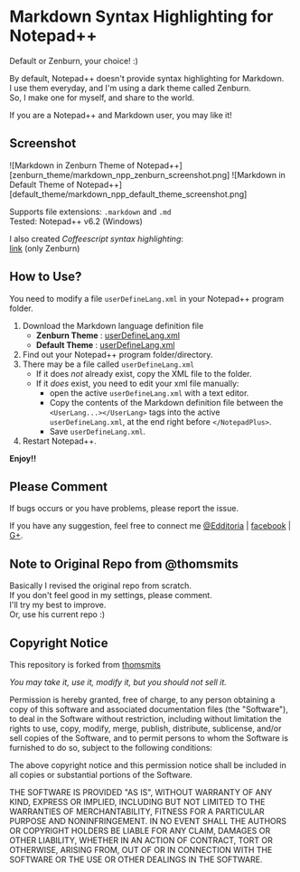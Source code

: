# Markdown Syntax Highlighting for Notepad++

Default or Zenburn, your choice! :)

By default, Notepad++ doesn't provide syntax highlighting for Markdown.  
I use them everyday, and I'm using a dark theme called Zenburn.  
So, I make one for myself, and share to the world.

If you are a Notepad++ and Markdown user, you may like it!

## Screenshot

![Markdown in Zenburn Theme of Notepad++][zenburn_theme/markdown_npp_zenburn_screenshot.png]
![Markdown in Default Theme of Notepad++][default_theme/markdown_npp_default_theme_screenshot.png]

Supports file extensions: `.markdown` and `.md`  
Tested: Notepad++ v6.2 (Windows)

I also created *Coffeescript syntax highlighting*:  
[link][coffeescript] (only Zenburn)

## How to Use?

You need to modify a file `userDefineLang.xml` in your Notepad++ program folder.  

1. Download the Markdown language definition file
     - **Zenburn Theme** : [userDefineLang.xml][zenburn_xml]
     - **Default Theme** : [userDefineLang.xml][default_xml]
2. Find out your Notepad++ program folder/directory.
3. There may be a file called `userDefineLang.xml`
     - If it does _not_ already exist, copy the XML file to the folder.
     - If it _does_ exist, you need to edit your xml file manually:
       - open the active `userDefineLang.xml` with a text editor.
       - Copy the contents of the Markdown definition file between the `<UserLang...></UserLang>` tags into the active `userDefineLang.xml`, at the end right before `</NotepadPlus>`.
       - Save `userDefineLang.xml`.
4. Restart Notepad++.

**Enjoy!!**

## Please Comment

If bugs occurs or you have problems, please report the issue.

If you have any suggestion, feel free to connect me [@Edditoria][twitter] | [facebook][fb] | [G+][gplus].

## Note to Original Repo from @thomsmits

Basically I revised the original repo from scratch.  
If you don't feel good in my settings, please comment.  
I'll try my best to improve.  
Or, use his current repo :)

## Copyright Notice

This repository is forked from [thomsmits][tomes]

*You may take it, use it, modify it, but you should not sell it.*

Permission is hereby granted, free of charge, to any person obtaining a copy
of this software and associated documentation files (the "Software"), to deal
in the Software without restriction, including without limitation the rights
to use, copy, modify, merge, publish, distribute, sublicense, and/or sell
copies of the Software, and to permit persons to whom the Software is
furnished to do so, subject to the following conditions:

The above copyright notice and this permission notice shall be included in
all copies or substantial portions of the Software.

THE SOFTWARE IS PROVIDED "AS IS", WITHOUT WARRANTY OF ANY KIND, EXPRESS OR
IMPLIED, INCLUDING BUT NOT LIMITED TO THE WARRANTIES OF MERCHANTABILITY,
FITNESS FOR A PARTICULAR PURPOSE AND NONINFRINGEMENT. IN NO EVENT SHALL THE
AUTHORS OR COPYRIGHT HOLDERS BE LIABLE FOR ANY CLAIM, DAMAGES OR OTHER
LIABILITY, WHETHER IN AN ACTION OF CONTRACT, TORT OR OTHERWISE, ARISING FROM,
OUT OF OR IN CONNECTION WITH THE SOFTWARE OR THE USE OR OTHER DEALINGS IN
THE SOFTWARE.

[coffeescript]: https://github.com/Edditoria/coffeescript_npp_zenburn
[tomes]: https://github.com/thomsmits/markdown_npp
[screen_zenburn]: /Edditoria/markdown_npp_zenburn/raw/master/zenburn_theme/markdown_npp_zenburn_screenshot.png "Markdown in Zenburn Theme of Notepad++"
[screen_default]: /Edditoria/markdown_npp_zenburn/raw/master/default_theme/markdown_npp_default_theme_screenshot.png "Markdown in Default Theme of Notepad++"
[zenburn_xml]: /Edditoria/markdown_npp_zenburn/blob/master/zenburn_theme/userDefineLang.xml
[default_xml]: /Edditoria/markdown_npp_zenburn/blob/master/default_theme/userDefineLang.xml
[twitter]: http://twitter.com/Edditoria
[fb]: http://www.facebook.com/Edditoria
[gplus]: https://plus.google.com/109579889772726782010/about